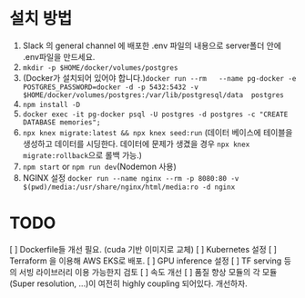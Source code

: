 # 설치 방법
1. Slack 의 general channel 에 배포한 .env 파일의 내용으로 server폴더 안에 .env파일을 만드세요.
1. `mkdir -p $HOME/docker/volumes/postgres`
1. (Docker가 설치되어 있어야 합니다.)`docker run --rm   --name pg-docker -e POSTGRES_PASSWORD=docker -d -p 5432:5432 -v $HOME/docker/volumes/postgres:/var/lib/postgresql/data  postgres`
1. `npm install -D`
1. `docker exec -it pg-docker psql -U postgres -d postgres -c "CREATE DATABASE memories";`
1. `npx knex migrate:latest && npx knex seed:run` (데이터 베이스에 테이블을 생성하고 데이터를 시딩한다. 데이터에 문제가 생겼을 경우 `npx knex migrate:rollback`으로 롤백 가능.)
1. `npm start` or `npm run dev`(Nodemon 사용)
1. NGINX 설정 `docker run --name nginx --rm -p 8080:80 -v $(pwd)/media:/usr/share/nginx/html/media:ro -d nginx`

# TODO
[ ] Dockerfile들 개선 필요. (cuda 기반 이미지로 교체)
[ ] Kubernetes 설정
[ ] Terraform 을 이용해 AWS EKS로 배포.
[ ] GPU inference 설정
[ ] TF serving 등의 서빙 라이브러리 이용 가능한지 검토
[ ] 속도 개선
[ ] 품질 향상 모듈의 각 모듈(Super resolution, ...)이 여전히 highly coupling 되어있다. 개선하자.
